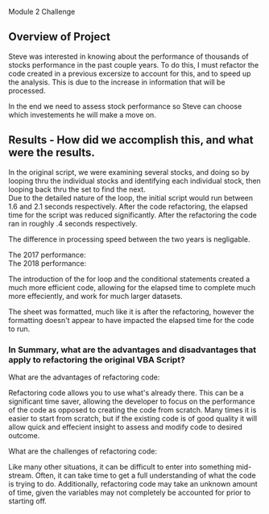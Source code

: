 Module 2 Challenge

## Overview of Project

Steve was interested in knowing about the performance of thousands of stocks performance in the past couple years.  To do this, I must refactor the code created in a previous excersize to 
account for this, and to speed up the analysis.  This is due to the increase in information that will be processed.

In the end we need to assess stock performance so Steve can choose which investements he will make a move on.

## Results - How did we accomplish this, and what were the results.

In the original script, we were examining several stocks, and doing so by looping thru the individual stocks and identifying each individual stock, then looping back thru the set to find the next.  
Due to the detailed nature of the loop, the initial script would run between 1.6 and 2.1 seconds respectively.  After the code refactoring, the elapsed time for the script was reduced significantly.  After the refactoring the code ran in roughly .4 seconds respectively.  

The difference in processing speed between the two years is negligable. 

The 2017 performance:  
The 2018 performance:

The introduction of the for loop and the conditional statements created a much more efficient code, allowing for the elapsed time to complete much more effeciently, and work for much larger datasets.

The sheet was formatted, much like it is after the refactoring, however the formatting doesn't appear to have impacted the elapsed time for the code to run.

### In Summary, what are the advantages and disadvantages that apply to refactoring the original VBA Script?

What are the advantages of refactoring code:

Refactoring code allows you to use what's already there.  This can be a significant time saver, allowing the developer to focus on the performance of the code as
opposed to creating the code from scratch.  Many times it is easier to start from scratch, but if the existing code is of good quality it will allow quick and effecient insight
to assess and modify code to desired outcome.

What are the challenges of refactoring code:

Like many other situations, it can be difficult to enter into something mid-stream.  Often, it can take time to get a full understanding of what the code is trying to do.  Additionally, refactoring code 
may take an unknown amount of time, given the variables may not completely be accounted for prior to starting off.
